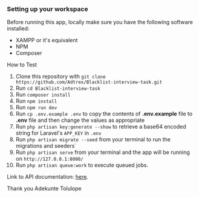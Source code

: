### Setting up your workspace

Before running this app, locally make sure you have the following software installed:

-   XAMPP or it's equivalent
-   NPM
-   Composer

How to Test

1. Clone this repository with `git clone https://github.com/Adtrex/Blacklist-interview-task.git`
2. Run `cd Blacklist-interview-task`
3. Run `composer install`
4. Run `npm install`
5. Run `npm run dev`
6. Run `cp .env.example .env` to copy the contents of **.env.example** file to **.env** file and then change the values as appropriate
7. Run `php artisan key:generate --show` to retrieve a base64 encoded string for Laravel's `APP_KEY` in `.env`
8. Run `php artisan migrate --seed` from your terminal to run the migrations and seeders`
9. Run `php artisan serve` from your terminal and the app will be running on `http://127.0.0.1:8000/`
10. Run `php artisan queue:work` to execute queued jobs.

Link to API documentation: [here](https://documenter.getpostman.com/view/11277551/UV5ZCcRY#fc8a4278-4c17-46b7-95de-c6cf6af5c89b).

Thank you
Adekunte Tolulope